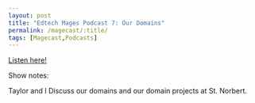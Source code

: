 ```yaml
---
layout: post
title: "Edtech Mages Podcast 7: Our Domains"
permalink: /magecast/:title/
tags: [Magecast,Podcasts]
---
```

[Listen here!](https://www.edtechmage.com/edtech-mages-podcast/2018/3/22/episode-7-our-domains)

Show notes:

Taylor and I Discuss our domains and our domain projects at St. Norbert.